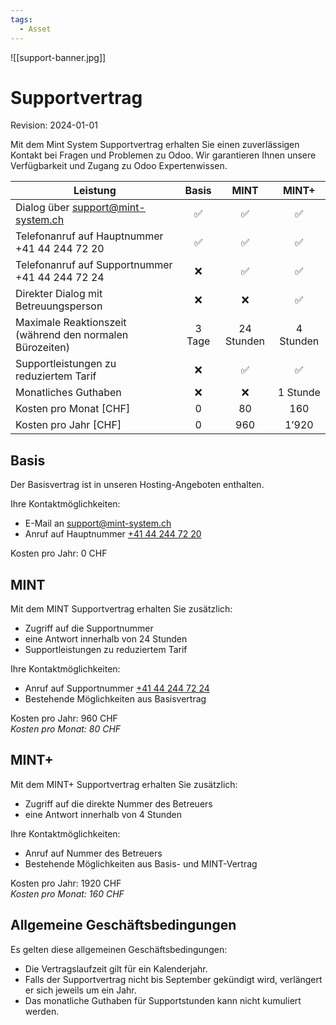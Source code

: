 ```yaml
---
tags:
  - Asset
---
```


![[support-banner.jpg]]

# Supportvertrag

Revision: 2024-01-01

Mit dem Mint System Supportvertrag erhalten Sie einen zuverlässigen Kontakt bei Fragen und Problemen zu Odoo. Wir garantieren Ihnen unsere Verfügbarkeit und Zugang zu Odoo Expertenwissen.

| Leistung                                                 | Basis  |    MINT    |   MINT+   |
| -------------------------------------------------------- | :----: | :--------: | :-------: |
| Dialog über support@mint-system.ch                       |   ✅   |     ✅     |    ✅     |
| Telefonanruf auf Hauptnummer +41 44 244 72 20            |   ✅   |     ✅     |    ✅     |
| Telefonanruf auf Supportnummer +41 44 244 72 24          |   ❌   |     ✅     |    ✅     |
| Direkter Dialog mit Betreuungsperson                     |   ❌   |     ❌     |    ✅     |
| Maximale Reaktionszeit (während den normalen Bürozeiten) | 3 Tage | 24 Stunden | 4 Stunden |
| Supportleistungen zu reduziertem Tarif                   |   ❌   |     ✅     |    ✅     |
| Monatliches Guthaben                                     |   ❌   |     ❌     | 1 Stunde  |
| Kosten pro Monat [CHF]                                   |   0    |     80     |    160    |
| Kosten pro Jahr [CHF]                                    |   0    |    960     |   1’920   |

## Basis

Der Basisvertrag ist in unseren Hosting-Angeboten enthalten.

Ihre Kontaktmöglichkeiten:

- E-Mail an [support@mint-system.ch](mailto:support@mint-system.ch)
- Anruf auf Hauptnummer [+41 44 244 72 20](tel:+41442447220)

Kosten pro Jahr: 0 CHF

## MINT

Mit dem MINT Supportvertrag erhalten Sie zusätzlich:

- Zugriff auf die Supportnummer
- eine Antwort innerhalb von 24 Stunden
- Supportleistungen zu reduziertem Tarif

Ihre Kontaktmöglichkeiten:

- Anruf auf Supportnummer [+41 44 244 72 24](tel:+41442447224)
- Bestehende Möglichkeiten aus Basisvertrag

Kosten pro Jahr: 960 CHF\
_Kosten pro Monat: 80 CHF_

## MINT+

Mit dem MINT+ Supportvertrag erhalten Sie zusätzlich:

- Zugriff auf die direkte Nummer des Betreuers
- eine Antwort innerhalb von 4 Stunden

Ihre Kontaktmöglichkeiten:

- Anruf auf Nummer des Betreuers
- Bestehende Möglichkeiten aus Basis- und MINT-Vertrag

Kosten pro Jahr: 1920 CHF\
_Kosten pro Monat: 160 CHF_

## Allgemeine Geschäftsbedingungen

Es gelten diese allgemeinen Geschäftsbedingungen:

- Die Vertragslaufzeit gilt für ein Kalenderjahr.
- Falls der Supportvertrag nicht bis September gekündigt wird, verlängert er sich jeweils um ein Jahr.
- Das monatliche Guthaben für Supportstunden kann nicht kumuliert werden.
